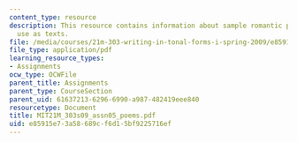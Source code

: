 ```yaml
---
content_type: resource
description: This resource contains information about sample romantic poems for possible
  use as texts.
file: /media/courses/21m-303-writing-in-tonal-forms-i-spring-2009/e85915e73a58689cf6d15bf9225716ef_MIT21M_303s09_assn05_poems.pdf
file_type: application/pdf
learning_resource_types:
- Assignments
ocw_type: OCWFile
parent_title: Assignments
parent_type: CourseSection
parent_uid: 61637213-6296-6990-a987-482419eee840
resourcetype: Document
title: MIT21M_303s09_assn05_poems.pdf
uid: e85915e7-3a58-689c-f6d1-5bf9225716ef
---
```

